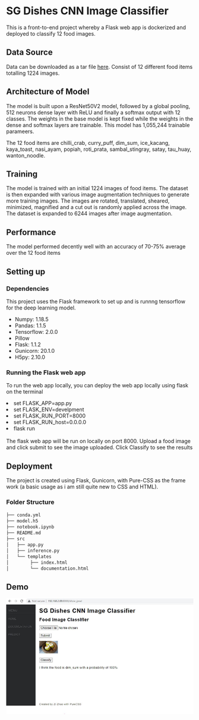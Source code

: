 # SG Dishes CNN Image Classifier
This is a front-to-end project whereby a Flask web app is dockerized and deployed to classify 12 food images.

## Data Source
Data can be downloaded as a tar file [here](https://drive.google.com/file/d/17rG2Bj56ESfVfOGUrMiTfK2x6IRXS8Gh/view?usp=sharing). Consist of 12 different food items totalling 1224 images. 

## Architecture of Model
The model is built upon a ResNet50V2 model, followed by a global pooling, 512 neurons dense layer with ReLU and finally a softmax output with 12 classes. The weights in the base model is 
kept fixed while the weights in the dense and softmax layers are trainable. This model has 1,055,244 trainable parameers.

The 12 food items are chilli_crab, curry_puff, dim_sum, ice_kacang, kaya_toast, nasi_ayam, popiah, roti_prata, sambal_stingray, satay, tau_huay, wanton_noodle.

## Training
The model is trained with an initial 1224 images of food items. The dataset is then expanded with various image augmentation techniques to generate more training images. The images are rotated, translated, sheared, minimized, magnified and a cut out is randomly applied across the image. The dataset is expanded to 6244 images after image augmentation.

## Performance
The model performed decently well with an accuracy of 70-75% average over the 12 food items

## Setting up
### Dependencies
This project uses the Flask framework to set up and is runnng tensorflow for the deep learning model.
- Numpy: 1.18.5
- Pandas: 1.1.5
- Tensorflow: 2.0.0
- Pillow
- Flask: 1.1.2
- Gunicorn: 20.1.0
- H5py: 2.10.0

### Running the Flask web app
To run the web app locally, you can deploy the web app locally using flask on the terminal
<li>set FLASK_APP=app.py</li>
<li>set FLASK_ENV=develpment</li>
<li>set FLASK_RUN_PORT=8000</li>
<li>set FLASK_RUN_host=0.0.0.0</li>
<li>flask run </li>
<br>
The flask web app will be run on locally on port 8000. Upload a food image and click submit to see the image uploaded. Click Classify to see the results

## Deployment
The project is created using Flask, Gunicorn, with Pure-CSS as the frame work (a basic usage as i am still quite new to CSS and HTML).

### Folder Structure
```python:
├── conda.yml
├── model.h5
├── notebook.ipynb
├── README.md
├── src
│   ├── app.py
│   ├── inference.py
│   └── templates
│        ├── index.html
│        └── documentation.html
```

## Demo

![alt text](https://github.com/ongzizhao/Food-Image-Classifier-CNN/blob/main/data/Demo.JPG?raw=true)
